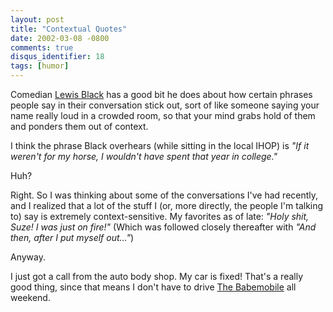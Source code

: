 ```yaml
---
layout: post
title: "Contextual Quotes"
date: 2002-03-08 -0800
comments: true
disqus_identifier: 18
tags: [humor]
---
```

Comedian [Lewis Black](http://www.lewisblack.net/) has a good bit he
does about how certain phrases people say in their conversation stick
out, sort of like someone saying your name really loud in a crowded
room, so that your mind grabs hold of them and ponders them out of
context.
 
 I think the phrase Black overhears (while sitting in the local IHOP) is
*"If it weren't for my horse, I wouldn't have spent that year in
college."*
 
 Huh?
 
 Right. So I was thinking about some of the conversations I've had
recently, and I realized that a lot of the stuff I (or, more directly,
the people I'm talking to) say is extremely context-sensitive. My
favorites as of late: *"Holy shit, Suze! I was just on fire!"* (Which
was followed closely thereafter with *"And then, after I put myself
out..."*)
 
 Anyway.
 
 I just got a call from the auto body shop. My car is fixed! That's a
really good thing, since that means I don't have to drive [The
Babemobile](/archive/2002/03/07/the-babemobile.aspx) all weekend.
